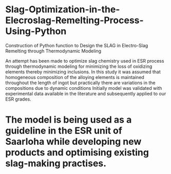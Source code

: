 # Slag-Optimization-in-the-Elecroslag-Remelting-Process-Using-Python
Construction of Python function to Design the SLAG in Electro-Slag Remelting through Thermodynamic Modeling

An attempt has been made to optimize slag chemistry used in ESR process through thermodynamic modeling for minimizing the loss of oxidizing elements thereby minimizing inclusions.
In this study it was assumed that homogeneous composition of the alloying elements is maintained throughout the length of ingot but practically there are variations in the compositions due to dynamic conditions
Initially model was validated with experimental data available in the literature and subsequently applied to our ESR grades.

# The model is being used as a guideline in the ESR unit of Saarloha while developing new products and optimising existing slag-making practises.

